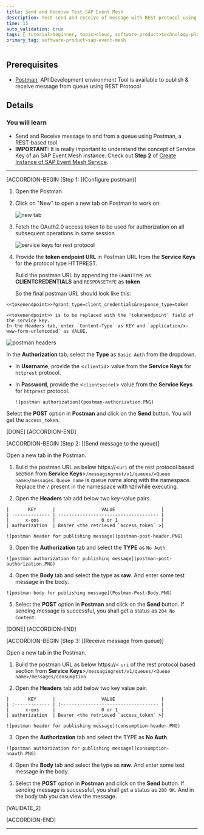 ```yaml
---
title: Send and Receive Test SAP Event Mesh
description: Test send and receive of message with REST protocol using the Postman tool for a SAP Event Mesh instance.   
time: 15
auto_validation: true
tags: [ tutorial>beginner, topic>cloud, software-product>technology-platform>sap-business-technology-platform, tutorial>license]
primary_tag: software-product>sap-event-mesh
---
```


## Prerequisites
  - [Postman](https://www.getpostman.com/), API Development environment Tool is available to publish & receive message from queue using REST Protocol


## Details
### You will learn
  - Send and Receive message to and from a queue using Postman, a REST-based tool
  - **IMPORTANT:** It is really important to understand the concept of Service Key of an SAP Event Mesh instance. Check out **Step 2** of [Create Instance of SAP Event Mesh Service](cp-enterprisemessaging-instance-create).

---

[ACCORDION-BEGIN [Step 1: ](Configure postman)]

1. Open the Postman.

2. Click on "New" to open a new tab on Postman to work on.

    ![new tab](postman-new-tab.PNG)

3. Fetch the OAuth2.0 access token to be used for authorization on all subsequent operations in same session

    ![service keys for rest protocol](service-keys-rest.PNG)

4. Provide the **token endpoint URL** in Postman URL from the **Service Keys** for the protocol type HTTPREST.

    Build the postman URL by appending the `GRANTTYPE` as **CLIENTCREDENTIALS** and `RESPONSETYPE` as **token**

    So the final postman URL should look like this:

```
<<tokenendpoint>>?grant_type=client_credentials&response_type=token

<<tokenendpoint>> is to be replaced with the 'tokenendpoint' field of the service key.
In the Headers tab, enter `Content-Type` as KEY and `application/x-www-form-urlencoded` as VALUE.

```

![postman headers](postman-header.PNG)

In the **Authorization** tab, select the **Type** as `Basic Auth` from the dropdown.

- In **Username**, provide the <`clientid`> value from the **Service Keys** for `httprest` protocol.
- In **Password**, provide the <`clientsecret`> value from the **Service Keys** for `httprest` protocol.

      ![postman authorization](postman-authorization.PNG)

Select the **POST** option in **Postman** and click on the **Send** button. You will get the `access_token`.

[DONE]
[ACCORDION-END]

[ACCORDION-BEGIN [Step 2: ](Send message to the queue)]    

Open a new tab in the Postman.

  1. Build the postman URL as below
        https://<`uri` of the rest protocol based section from **Service Keys**>`/messagingrest/v1/queues/<Queue name>/messages`.
        `Queue name` is queue name along with the namespace. Replace the `/` present in the namespace with `%2f`while executing.  

  2. Open the **Headers** tab add below two key-value pairs.

    |       KEY      |                 VALUE                 |
    | :------------- | :------------------------------------ |
    |      x-qos     |                 0 or 1                |
    | authorization  | Bearer <the retrieved `access_token` >|     

    ![postman header for publishing message](postman-post-header.PNG)

  3. Open the **Authorization** tab and select the **TYPE** as `No Auth`.

    ![postman authorization for publishing message](postman-post-authorization.PNG)

  4. Open the **Body** tab and select the type as **raw**. And enter some test message in the body.

    ![postman body for publishing message](Postman-Post-Body.PNG)

  5. Select the **POST** option in **Postman** and click on the **Send** button. If sending message is successful, you shall get a status as `204 No Content`.

[DONE]
[ACCORDION-END]

[ACCORDION-BEGIN [Step 3: ](Receive message from queue)]    

Open a new tab in the Postman.

  1. Build the postman URL as below
        https://< `uri` of the rest protocol based section from **Service Keys**>`/messagingrest/v1/queues/<Queue name>/messages/consumption`

  2. Open the **Headers** tab add below two key value pair.

    |       KEY      |                 VALUE                 |
    | :------------- | :------------------------------------ |
    |      x-qos     |                 0 or 1                |
    | authorization  | Bearer <the retrieved `access_token` >|     

    ![postman header for publishing message](consumption-header.PNG)

  3. Open the **Authorization** tab and select the TYPE as **No Auth**.

    ![postman authorization for publishing message](consumption-noauth.PNG)

  4. Open the **Body** tab and select the type as **raw**. And enter some test message in the body.

  5. Select the **POST** option in **Postman** and click on the **Send** button. If sending message is successful, you shall get a status as `200 OK`. And in the body tab you can view the message.

[VALIDATE_2]

[ACCORDION-END]


---
